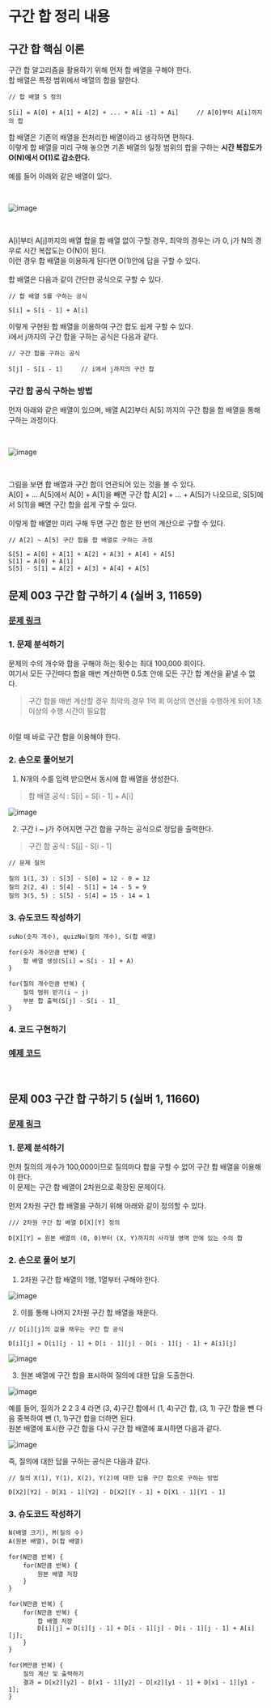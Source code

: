 # 구간 합 정리 내용

## 구간 합 핵심 이론
구간 합 알고리즘을 활용하기 위해 먼저 합 배열을 구해야 한다.
<br>
합 배열은 특정 범위에서 배열의 합을 말한다.

```
// 합 배열 S 정의

S[i] = A[0] + A[1] + A[2] + ... + A[i -1] + Ai]     // A[0]부터 A[i]까지의 합
```

합 배열은 기존의 배열을 전처리한 배열이라고 생각하면 편하다.
<br>
이렇게 합 배열을 미리 구해 놓으면 기존 배열의 일정 범위의 합을 구하는 <b>시간 복잡도가 O(N)에서 O(1)로 감소한다.</b>
<br>
<br>
예를 들어 아래와 같은 배열이 있다.

<br>

![image](https://user-images.githubusercontent.com/87363461/229328343-daf04fcd-b131-451e-b545-bf0dfafde7ae.png)

<br>

A[i]부터 A[j]까지의 배열 합을 합 배열 없이 구할 경우, 최악의 경우는 i가 0, j가 N의 경우로 시간 복잡도는 O(N)이 된다.
<br>
이런 경우 합 배열을 이용하게 된다면 O(1)안에 답을 구할 수 있다.
<br>
<br>
합 배열은 다음과 같이 간단한 공식으로 구할 수 있다.

```
// 합 배열 S를 구하는 공식

S[i] = S[i - 1] + A[i]
```

이렇게 구현된 합 배열을 이용하여 구간 합도 쉽게 구할 수 있다.
<br>
i에서 j까지의 구간 합을 구하는 공식은 다음과 같다.

```
// 구간 합을 구하는 공식

S[j] - S[i - 1]     // i에서 j까지의 구간 합
```

### 구간 합 공식 구하는 방법
먼저 아래와 같은 배열이 있으며, 배열 A[2]부터 A[5] 까지의 구간 합을 합 배열을 통해 구하는 과정이다.

<br>

![image](https://user-images.githubusercontent.com/87363461/229328430-564597de-c3c4-41fc-85ee-5a79e3388f0e.png)

<br>

그림을 보면 합 배열과 구간 합이 연관되어 있는 것을 볼 수 있다.
<br>
A[0] + ... A[5]에서 A[0] + A[1]을 빼면 구간 합 A[2] + ... + A[5]가 나오므로, S[5]에서 S[1]을 빼면 구간 합을 쉽게 구할 수 있다.
<br>
<br>
이렇게 합 배열만 미리 구해 두면 구간 합은 한 번의 계산으로 구할 수 있다.

```
// A[2] ~ A[5] 구간 합을 합 배열로 구하는 과정

S[5] = A[0] + A[1] + A[2] + A[3] + A[4] + A[5]
S[1] = A[0] + A[1]
S[5] - S[1] = A[2] + A[3] + A[4] + A[5]
```

## 문제 003 구간 합 구하기 4 (실버 3, 11659)

### [문제 링크](https://www.acmicpc.net/problem/11659)

### 1. 문제 분석하기
문제의 수의 개수와 합을 구해야 하는 횟수는 최대 100,000 회이다.
<br>
여기서 모든 구간마다 합을 매번 계산하면 0.5초 안에 모든 구간 합 계산을 끝낼 수 없다.
> 구간 합을 매번 계산할 경우 최악의 경우 1억 회 이상의 연산을 수행하게 되어 1초 이상의 수행 시간이 필요함

<br>
이럴 때 바로 구간 합을 이용해야 한다.

### 2. 손으로 풀어보기

1. N개의 수를 입력 받으면서 동시에 합 배열을 생성한다.
> 합 배열 공식 : S[i] = S[i - 1] + A[i]

![image](https://user-images.githubusercontent.com/87363461/229328858-d6d31d74-9b97-4819-92ef-bdfb75c2b6c5.png)

2. 구간 i ~ j가 주어지면 구간 합을 구하는 공식으로 정답을 출력한다.
> 구간 합 공식 : S[j] - S[i - 1]

```
// 문제 질의

질의 1(1, 3) : S[3] - S[0] = 12 - 0 = 12
질의 2(2, 4) : S[4] - S[1] = 14 - 5 = 9
질의 3(5, 5) : S[5] - S[4] = 15 - 14 = 1
```

### 3. 슈도코드 작성하기

```
suNo(숫자 개수), quizNo(질의 개수), S(합 배열)

for(숫자 개수만큼 반복) { 
    합 배열 생성(S[i] = S[i - 1] + A)
}

for(질의 개수만큼 반복) {
    질의 범위 받기(i ~ j)
    부분 합 출력(S[j] - S[i - 1]_
}
```

### 4. 코드 구현하기

### [예제 코드](https://github.com/JeHeeYu/Book-Reviews/blob/main/Algorithm/Do%20it!%20%EC%95%8C%EA%B3%A0%EB%A6%AC%EC%A6%98%20%EC%BD%94%EB%94%A9%20%ED%85%8C%EC%8A%A4%ED%8A%B8%20C%2B%2B%20%ED%8E%B8/Chapter%202.%20%EC%9E%90%EB%A3%8C%EA%B5%AC%EC%A1%B0/%EA%B5%AC%EA%B0%84%20%ED%95%A9/11659.cpp)


<br>


## 문제 003 구간 합 구하기 5 (실버 1, 11660)

### [문제 링크](https://www.acmicpc.net/problem/11660)

### 1. 문제 분석하기
먼저 질의의 개수가 100,000이므로 질의마다 합을 구할 수 없어 구간 합 배열을 이용해야 한다.
<br>
이 문제는 구간 합 배열이 2차원으로 확장된 문제이다.
<br>
<br>
먼저 2차원 구간 합 배열을 구하기 위해 아래와 같이 정의할 수 있다.

```
/// 2차원 구간 합 배열 D[X][Y] 정의

D[X][Y] = 원본 배열의 (0, 0)부터 (X, Y)까지의 사각형 영역 안에 있는 수의 합
```

### 2. 손으로 풀어 보기

1. 2차원 구간 합 배열의 1행, 1열부터 구해야 한다.

![image](https://user-images.githubusercontent.com/87363461/230532839-ae70ed7d-bbd6-4ee7-8440-1540a0a9230b.png)

2. 이를 통해 나머지 2차원 구간 합 배열을 채운다.

```
// D[i][j]의 값을 채우는 구간 합 공식

D[i][j] = D[i][j - 1] + D[i - 1][j] - D[i - 1][j - 1] + A[i][j]
```

![image](https://user-images.githubusercontent.com/87363461/230532922-0e8d70ef-4cd5-4bd1-935f-f9290b95098f.png)

3. 원본 배열에 구간 합을 표시하여 질의에 대한 답을 도출한다.

![image](https://user-images.githubusercontent.com/87363461/230533007-7b0d8b07-e450-4d0d-96b8-c8c0cc2adb0b.png)

예를 들어, 질의가 2 2 3 4 라면 (3, 4)구간 합에서 (1, 4)구간 합, (3, 1) 구간 합을 뺀 다음 중복하여 뺀 (1, 1)구간 합을 더하면 된다.
<br>
원본 배열에 표시한 구간 합을 다시 구간 합 배열에 표시하면 다음과 같다.

![image](https://user-images.githubusercontent.com/87363461/230533092-a69639ae-feb8-4421-8ea3-555f4d4ca952.png)

즉, 질의에 대한 답을 구하는 공식은 다음과 같다.

```
// 질의 X(1), Y(1), X(2), Y(2)에 대한 답을 구간 합으로 구하는 방법

D[X2][Y2] - D[X1 - 1][Y2] - D[X2][Y - 1] + D[X1 - 1][Y1 - 1]
```

### 3. 슈도코드 작성하기

```
N(배열 크기), M(질의 수)
A(원본 배열), D(합 배열)

for(N만큼 반복) {
    for(N만큼 반복) {
        원본 배열 저장
    }
}

for(N만큼 반복) {
    for(N만큼 반복) {
        합 배열 저장
        D[i][j] = D[i][j - 1] + D[i - 1][j] - D[i - 1][j - 1] + A[i][j];
    }
}

for(M만큼 반복) {
    질의 계산 및 출력하기
    결과 = D[x2][y2] - D[x1 - 1][y2] - D[x2][y1 - 1] + D[x1 - 1][y1 - 1];
}
```
